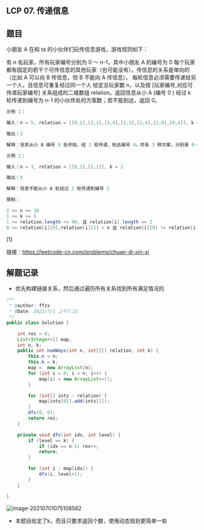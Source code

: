 ## LCP 07. 传递信息

## 题目

小朋友 A 在和 ta 的小伙伴们玩传信息游戏，游戏规则如下：

有 n 名玩家，所有玩家编号分别为 0 ～ n-1，其中小朋友 A 的编号为 0
每个玩家都有固定的若干个可传信息的其他玩家（也可能没有）。传信息的关系是单向的（比如 A 可以向 B 传信息，但 B 不能向 A 传信息）。
每轮信息必须需要传递给另一个人，且信息可重复经过同一个人
给定总玩家数 n，以及按 [玩家编号,对应可传递玩家编号] 关系组成的二维数组 relation。返回信息从小 A (编号 0 ) 经过 k 轮传递到编号为 n-1 的小伙伴处的方案数；若不能到达，返回 0。

```java
示例 1：

输入：n = 5, relation = [[0,2],[2,1],[3,4],[2,3],[1,4],[2,0],[0,4]], k = 3

输出：3

解释：信息从小 A 编号 0 处开始，经 3 轮传递，到达编号 4。共有 3 种方案，分别是 0->2->0->4， 0->2->1->4， 0->2->3->4。

示例 2：

输入：n = 3, relation = [[0,2],[2,1]], k = 2

输出：0

解释：信息不能从小 A 处经过 2 轮传递到编号 2
```



```java
限制：

2 <= n <= 10
1 <= k <= 5
1 <= relation.length <= 90, 且 relation[i].length == 2
0 <= relation[i][0],relation[i][1] < n 且 relation[i][0] != relation[i
```

[1]


链接：https://leetcode-cn.com/problems/chuan-di-xin-xi

## 解题记录

+ 优先构建链接关系，然后通过遍历所有关系找到所有满足情况的

```java
/**
 * @author: ffzs
 * @Date: 2021/7/1 上午7:21
 */
public class Solution {

    int res = 0;
    List<Integer>[] map;
    int n, k;
    public int numWays(int n, int[][] relation, int k) {
        this.n = n;
        this.k = k;
        map =  new ArrayList[n];
        for (int i = 0; i < n; i++) {
            map[i] = new ArrayList<>();
        }

        for (int[] ints : relation) {
            map[ints[0]].add(ints[1]);
        }
        dfs(0, 0);
        return res;
    }

    private void dfs(int idx, int level) {
        if (level == k) {
            if (idx == n-1) res++;
            return;
        }

        for (int i : map[idx]) {
            dfs(i, level+1);
        }
    }

}
```

![image-20210701075108582](https://gitee.com/ffzs/picture_go/raw/master/img/image-20210701075108582.png)

+ 本题目给定了k，而且只要求返回个数，使用动态规划更简单一些

